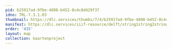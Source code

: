 ```yaml
---
pid: b25917ad-9fbe-4898-b452-8c4c8d429f37
idno: TRL-7.3.1.03
thumbnail: https://dlc.services/thumbs/7/4/b25917ad-9fbe-4898-b452-8c4c8d429f37/full/400,339/0/default.jpg
manifest: https://dlc.services/iiif-resource/delft/string1string2string3/kaartenproject-2007/TRL-7.3.1.03
order: '415'
layout: map
collection: kaartenproject
---
```

